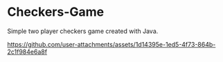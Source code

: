 # Checkers-Game
Simple two player checkers game created with Java. 



https://github.com/user-attachments/assets/1d14395e-1ed5-4f73-864b-2c1f984e6a8f

